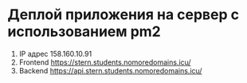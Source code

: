 # Деплой приложения на сервер с использованием pm2

1. IP адрес 158.160.10.91
1. Frontend https://stern.students.nomoredomains.icu/
1. Backend https://api.stern.students.nomoredomains.icu/
